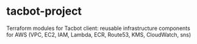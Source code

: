 # tacbot-project
Terraform modules for Tacbot client: reusable infrastructure components for AWS (VPC, EC2, IAM, Lambda, ECR, Route53, KMS, CloudWatch, sns)
